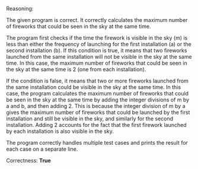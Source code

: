 Reasoning:

The given program is correct. It correctly calculates the maximum number of fireworks that could be seen in the sky at the same time. 

The program first checks if the time the firework is visible in the sky (m) is less than either the frequency of launching for the first installation (a) or the second installation (b). If this condition is true, it means that two fireworks launched from the same installation will not be visible in the sky at the same time. In this case, the maximum number of fireworks that could be seen in the sky at the same time is 2 (one from each installation).

If the condition is false, it means that two or more fireworks launched from the same installation could be visible in the sky at the same time. In this case, the program calculates the maximum number of fireworks that could be seen in the sky at the same time by adding the integer divisions of m by a and b, and then adding 2. This is because the integer division of m by a gives the maximum number of fireworks that could be launched by the first installation and still be visible in the sky, and similarly for the second installation. Adding 2 accounts for the fact that the first firework launched by each installation is also visible in the sky.

The program correctly handles multiple test cases and prints the result for each case on a separate line.

Correctness: **True**